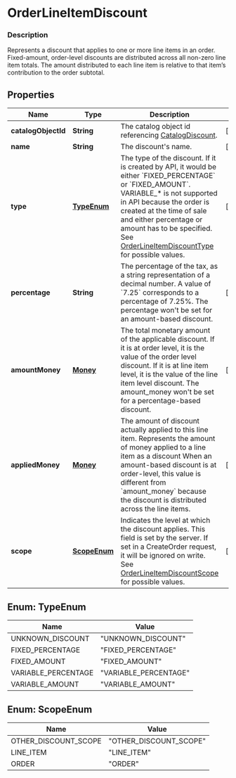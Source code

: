
# OrderLineItemDiscount

### Description

Represents a discount that applies to one or more line items in an order.  Fixed-amount, order-level discounts are distributed across all non-zero line item totals. The amount distributed to each line item is relative to that item’s contribution to the order subtotal.

## Properties
Name | Type | Description | Notes
------------ | ------------- | ------------- | -------------
**catalogObjectId** | **String** | The catalog object id referencing [CatalogDiscount](#type-catalogdiscount). |  [optional]
**name** | **String** | The discount&#39;s name. |  [optional]
**type** | [**TypeEnum**](#TypeEnum) | The type of the discount. If it is created by API, it would be either &#x60;FIXED_PERCENTAGE&#x60; or &#x60;FIXED_AMOUNT&#x60;.  VARIABLE_* is not supported in API because the order is created at the time of sale and either percentage or amount has to be specified.  See [OrderLineItemDiscountType](#type-orderlineitemdiscounttype) for possible values. |  [optional]
**percentage** | **String** | The percentage of the tax, as a string representation of a decimal number. A value of &#x60;7.25&#x60; corresponds to a percentage of 7.25%.  The percentage won&#39;t be set for an amount-based discount. |  [optional]
**amountMoney** | [**Money**](Money.md) | The total monetary amount of the applicable discount. If it is at order level, it is the value of the order level discount. If it is at line item level, it is the value of the line item level discount.  The amount_money won&#39;t be set for a percentage-based discount. |  [optional]
**appliedMoney** | [**Money**](Money.md) | The amount of discount actually applied to this line item.  Represents the amount of money applied to a line item as a discount When an amount-based discount is at order-level, this value is different from &#x60;amount_money&#x60; because the discount is distributed across the line items. |  [optional]
**scope** | [**ScopeEnum**](#ScopeEnum) | Indicates the level at which the discount applies. This field is set by the server. If set in a CreateOrder request, it will be ignored on write. See [OrderLineItemDiscountScope](#type-orderlineitemdiscountscope) for possible values. |  [optional]


<a name="TypeEnum"></a>
## Enum: TypeEnum
Name | Value
---- | -----
UNKNOWN_DISCOUNT | &quot;UNKNOWN_DISCOUNT&quot;
FIXED_PERCENTAGE | &quot;FIXED_PERCENTAGE&quot;
FIXED_AMOUNT | &quot;FIXED_AMOUNT&quot;
VARIABLE_PERCENTAGE | &quot;VARIABLE_PERCENTAGE&quot;
VARIABLE_AMOUNT | &quot;VARIABLE_AMOUNT&quot;


<a name="ScopeEnum"></a>
## Enum: ScopeEnum
Name | Value
---- | -----
OTHER_DISCOUNT_SCOPE | &quot;OTHER_DISCOUNT_SCOPE&quot;
LINE_ITEM | &quot;LINE_ITEM&quot;
ORDER | &quot;ORDER&quot;



